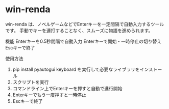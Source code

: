 # win-renda
win-renda は、ノベルゲームなどでEnterキーを一定間隔で自動入力するツールです。
手動でキーを連打することなく、スムーズに物語を進められます。

機能
Enterキーを0.5秒間隔で自動入力
Enterキーで開始・一時停止の切り替え
Escキーで終了

使用方法
1. pip install pyautogui keyboard を実行して必要なライブラリをインストール
2. スクリプトを実行
3. コマンドライン上でEnterキーを押すと自動で進行開始
4. Enterキーでもう一度押すと一時停止
5. Escキーで終了
